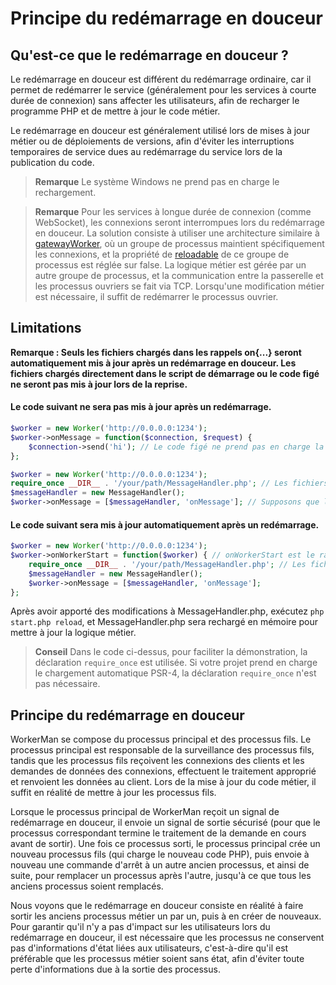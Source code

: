 # Principe du redémarrage en douceur
## Qu'est-ce que le redémarrage en douceur ?

Le redémarrage en douceur est différent du redémarrage ordinaire, car il permet de redémarrer le service (généralement pour les services à courte durée de connexion) sans affecter les utilisateurs, afin de recharger le programme PHP et de mettre à jour le code métier.

Le redémarrage en douceur est généralement utilisé lors de mises à jour métier ou de déploiements de versions, afin d'éviter les interruptions temporaires de service dues au redémarrage du service lors de la publication du code.

> **Remarque**
> Le système Windows ne prend pas en charge le rechargement.

> **Remarque**
> Pour les services à longue durée de connexion (comme WebSocket), les connexions seront interrompues lors du redémarrage en douceur. La solution consiste à utiliser une architecture similaire à [gatewayWorker](https://www.workerman.net/doc/gateway-worker), où un groupe de processus maintient spécifiquement les connexions, et la propriété de [reloadable](../worker/reloadable.md) de ce groupe de processus est réglée sur false. La logique métier est gérée par un autre groupe de processus, et la communication entre la passerelle et les processus ouvriers se fait via TCP. Lorsqu'une modification métier est nécessaire, il suffit de redémarrer le processus ouvrier.

## Limitations
**Remarque : Seuls les fichiers chargés dans les rappels on{...} seront automatiquement mis à jour après un redémarrage en douceur. Les fichiers chargés directement dans le script de démarrage ou le code figé ne seront pas mis à jour lors de la reprise.**

#### Le code suivant ne sera pas mis à jour après un redémarrage.
```php
$worker = new Worker('http://0.0.0.0:1234');
$worker->onMessage = function($connection, $request) {
    $connection->send('hi'); // Le code figé ne prend pas en charge la mise à jour à chaud
};
```

```php
$worker = new Worker('http://0.0.0.0:1234');
require_once __DIR__ . '/your/path/MessageHandler.php'; // Les fichiers chargés directement dans le script de démarrage ne prennent pas en charge la mise à jour à chaud
$messageHandler = new MessageHandler();
$worker->onMessage = [$messageHandler, 'onMessage']; // Supposons que la classe MessageHandler contient une méthode onMessage
```

#### Le code suivant sera mis à jour automatiquement après un redémarrage.
```php
$worker = new Worker('http://0.0.0.0:1234');
$worker->onWorkerStart = function($worker) { // onWorkerStart est le rappel déclenché après le démarrage du processus
    require_once __DIR__ . '/your/path/MessageHandler.php'; // Les fichiers chargés après le démarrage du processus prennent en charge la mise à jour à chaud
    $messageHandler = new MessageHandler();
    $worker->onMessage = [$messageHandler, 'onMessage'];
};
```
Après avoir apporté des modifications à MessageHandler.php, exécutez `php start.php reload`, et MessageHandler.php sera rechargé en mémoire pour mettre à jour la logique métier.

> **Conseil**
> Dans le code ci-dessus, pour faciliter la démonstration, la déclaration `require_once` est utilisée. Si votre projet prend en charge le chargement automatique PSR-4, la déclaration `require_once` n'est pas nécessaire.

## Principe du redémarrage en douceur

WorkerMan se compose du processus principal et des processus fils. Le processus principal est responsable de la surveillance des processus fils, tandis que les processus fils reçoivent les connexions des clients et les demandes de données des connexions, effectuent le traitement approprié et renvoient les données au client. Lors de la mise à jour du code métier, il suffit en réalité de mettre à jour les processus fils.

Lorsque le processus principal de WorkerMan reçoit un signal de redémarrage en douceur, il envoie un signal de sortie sécurisé (pour que le processus correspondant termine le traitement de la demande en cours avant de sortir). Une fois ce processus sorti, le processus principal crée un nouveau processus fils (qui charge le nouveau code PHP), puis envoie à nouveau une commande d'arrêt à un autre ancien processus, et ainsi de suite, pour remplacer un processus après l'autre, jusqu'à ce que tous les anciens processus soient remplacés.

Nous voyons que le redémarrage en douceur consiste en réalité à faire sortir les anciens processus métier un par un, puis à en créer de nouveaux. Pour garantir qu'il n'y a pas d'impact sur les utilisateurs lors du redémarrage en douceur, il est nécessaire que les processus ne conservent pas d'informations d'état liées aux utilisateurs, c'est-à-dire qu'il est préférable que les processus métier soient sans état, afin d'éviter toute perte d'informations due à la sortie des processus.

